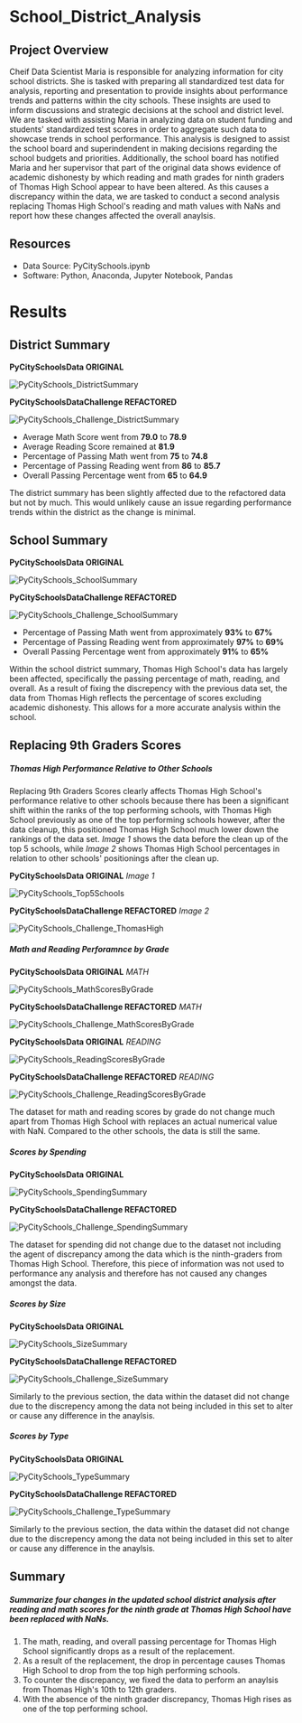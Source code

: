 # School_District_Analysis
## Project Overview
Cheif Data Scientist Maria is responsible for analyzing information for city school districts. She is tasked with preparing all standardized test data for analysis, reporting and presentation to provide insights about performance trends and patterns within the city schools. These insights are used to inform discussions and strategic decisions at the school and district level. We are tasked with assisting Maria in analyzing data on student funding and students' standardized test scores in order to aggregate such data to showcase trends in school performance. This analysis is designed to assist the school board and superindendent in making decisions regarding the school budgets and priorities. Additionally, the school board has notified Maria and her supervisor that part of the original data shows evidence of academic dishonesty by which reading and math grades for ninth graders of Thomas High School appear to have been altered. As this causes a discrepancy within the data, we are tasked to conduct a second analysis replacing Thomas High School's reading and math values with NaNs and report how these changes affected the overall anaylsis. 

## Resources
- Data Source: PyCitySchools.ipynb 
- Software: Python, Anaconda, Jupyter Notebook, Pandas

# Results
## District Summary

**PyCitySchoolsData ORIGINAL**

![PyCitySchools_DistrictSummary](https://user-images.githubusercontent.com/107603065/179451204-08e81e36-2228-400e-ad15-6fcfe092afc9.png)


**PyCitySchoolsDataChallenge REFACTORED** 

![PyCitySchools_Challenge_DistrictSummary](https://user-images.githubusercontent.com/107603065/179449188-395464ba-a960-481b-997f-92bc478da7d4.png)

- Average Math Score went from **79.0** to **78.9**
- Average Reading Score remained at **81.9**
- Percentage of Passing Math went from **75** to **74.8**
- Percentage of Passing Reading went from **86** to **85.7**
- Overall Passing Percentage went from **65** to **64.9**

The district summary has been slightly affected due to the refactored data but not by much. This would unlikely cause an issue regarding performance trends within the district as the change is minimal.

## School Summary
 
**PyCitySchoolsData ORIGINAL** 

![PyCitySchools_SchoolSummary](https://user-images.githubusercontent.com/107603065/179451153-879fbe84-ae90-4049-ba1d-673514685b54.png)


**PyCitySchoolsDataChallenge REFACTORED**

![PyCitySchools_Challenge_SchoolSummary](https://user-images.githubusercontent.com/107603065/179449307-b70ab258-48ee-495c-adfd-67036d592dea.png)

- Percentage of Passing Math went from approximately **93%** to **67%**
- Percentage of Passing Reading went from approximately **97%** to **69%**
- Overall Passing Percentage went from approximately **91%** to **65%**

Within the school district summary, Thomas High School's data has largely been affected, specifically the passing percentage of math, reading, and overall. As a result of fixing the discrepency with the previous data set, the data from Thomas High reflects the percentage of scores excluding academic dishonesty. This allows for a more accurate analysis within the school. 
  
## Replacing 9th Graders Scores

##### Thomas High Performance Relative to Other Schools

Replacing 9th Graders Scores clearly affects Thomas High School's performance relative to other schools because there has been a significant shift within the ranks of the top performing schools, with Thomas High School previously as one of the top performing schools however, after the data cleanup, this positioned Thomas High School much lower down the rankings of the data set. *Image 1* shows the data before the clean up of the top 5 schools, while *Image 2* shows Thomas High School percentages in relation to other schools' positionings after the clean up. 

**PyCitySchoolsData ORIGINAL** *Image 1*

![PyCitySchools_Top5Schools](https://user-images.githubusercontent.com/107603065/179452375-3ed11b1d-0191-4ae7-b36b-ac85b4c06618.png)

**PyCitySchoolsDataChallenge REFACTORED** *Image 2*

![PyCitySchools_Challenge_ThomasHigh](https://user-images.githubusercontent.com/107603065/179456171-3881b2d6-87f9-4f94-b4d3-3cc5c165d938.png)


##### Math and Reading Perforamnce by Grade

**PyCitySchoolsData ORIGINAL** *MATH*

![PyCitySchools_MathScoresByGrade](https://user-images.githubusercontent.com/107603065/179453713-f2794ac0-f725-4650-99e7-d56a5e7bea53.png)

**PyCitySchoolsDataChallenge REFACTORED** *MATH*

![PyCitySchools_Challenge_MathScoresByGrade](https://user-images.githubusercontent.com/107603065/179453754-47300366-8b17-45db-86fe-7ae879fa0fa1.png)

**PyCitySchoolsData ORIGINAL** *READING*

![PyCitySchools_ReadingScoresByGrade](https://user-images.githubusercontent.com/107603065/179453845-609f0af8-e61a-4b49-a3c4-f68442bdafd2.png)

**PyCitySchoolsDataChallenge REFACTORED** *READING*

![PyCitySchools_Challenge_ReadingScoresByGrade](https://user-images.githubusercontent.com/107603065/179453870-4104003b-f0b0-48cd-bbb7-4bc0ba70e3b9.png)

The dataset for math and reading scores by grade do not change much apart from Thomas High School with replaces an actual numerical value with NaN. Compared to the other schools, the data is still the same. 


##### Scores by Spending

**PyCitySchoolsData ORIGINAL**

![PyCitySchools_SpendingSummary](https://user-images.githubusercontent.com/107603065/179454201-e60afaf3-eee5-4f05-b569-4a02f0aa867a.png)

**PyCitySchoolsDataChallenge REFACTORED**

![PyCitySchools_Challenge_SpendingSummary](https://user-images.githubusercontent.com/107603065/179454209-c23ac128-ed25-4d95-bb1d-b282851eb7ce.png)

The dataset for spending did not change due to the dataset not including the agent of discrepancy among the data which is the ninth-graders from Thomas High School. Therefore, this piece of information was not used to performance any analysis and therefore has not caused any changes amongst the data. 

##### Scores by Size

**PyCitySchoolsData ORIGINAL**

![PyCitySchools_SizeSummary](https://user-images.githubusercontent.com/107603065/179454405-f5ec348f-224e-4af6-9ee5-3d254baf3d90.png)

**PyCitySchoolsDataChallenge REFACTORED**

![PyCitySchools_Challenge_SizeSummary](https://user-images.githubusercontent.com/107603065/179454422-1bcc5c29-1ca5-4091-a5cd-5d8c05a83489.png)

Similarly to the previous section, the data within the dataset did not change due to the discrepency among the data not being included in this set to alter or cause any difference in the anaylsis.

##### Scores by Type

**PyCitySchoolsData ORIGINAL**

![PyCitySchools_TypeSummary](https://user-images.githubusercontent.com/107603065/179454480-27321694-44ba-4121-97b5-9be696c0184b.png)

**PyCitySchoolsDataChallenge REFACTORED**

![PyCitySchools_Challenge_TypeSummary](https://user-images.githubusercontent.com/107603065/179454464-3afb99a1-51ba-4ae6-aa90-01afb94d6897.png)

Similarly to the previous section, the data within the dataset did not change due to the discrepency among the data not being included in this set to alter or cause any difference in the anaylsis.
    
## Summary

##### Summarize four changes in the updated school district analysis after reading and math scores for the ninth grade at Thomas High School have been replaced with NaNs.

1. The math, reading, and overall passing percentage for Thomas High School significantly drops as a result of the replacement. 
2. As a result of the replacement, the drop in percentage causes Thomas High School to drop from the top high performing schools.
3. To counter the discrepancy, we fixed the data to perform an anaylsis from Thomas High's 10th to 12th graders.
4. With the absence of the ninth grader discrepancy, Thomas High rises as one of the top performing school. 

